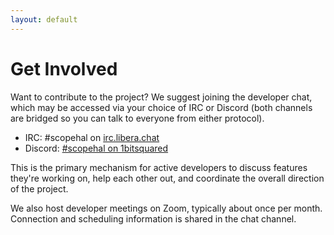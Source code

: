 ```yaml
---
layout: default
---
```


# Get Involved

Want to contribute to the project? We suggest joining the developer chat, which may be accessed via your choice of IRC or Discord (both channels are bridged so you can talk to everyone from either protocol).

* IRC: \#scopehal on [irc.libera.chat](ircs://irc.libera.chat:6697)
* Discord: [\#scopehal on 1bitsquared](https://discord.gg/URuN2BuGwG)

This is the primary mechanism for active developers to discuss features they're working on, help each other out, and coordinate the overall direction of the project.

We also host developer meetings on Zoom, typically about once per month. Connection and scheduling information is shared in the chat channel.

